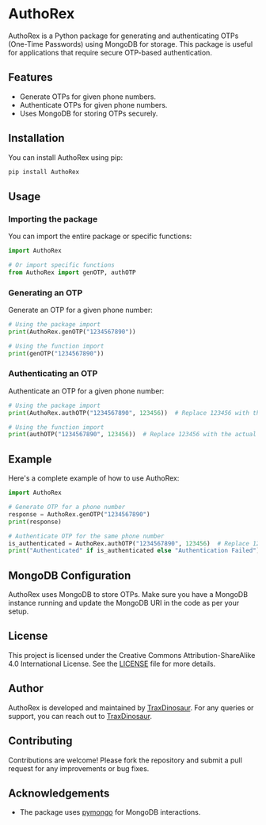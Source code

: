 # AuthoRex

AuthoRex is a Python package for generating and authenticating OTPs (One-Time Passwords) using MongoDB for storage. This package is useful for applications that require secure OTP-based authentication.

## Features

- Generate OTPs for given phone numbers.
- Authenticate OTPs for given phone numbers.
- Uses MongoDB for storing OTPs securely.

## Installation

You can install AuthoRex using pip:

```sh
pip install AuthoRex
```

## Usage

### Importing the package

You can import the entire package or specific functions:

```python
import AuthoRex

# Or import specific functions
from AuthoRex import genOTP, authOTP
```

### Generating an OTP

Generate an OTP for a given phone number:

```python
# Using the package import
print(AuthoRex.genOTP("1234567890"))

# Using the function import
print(genOTP("1234567890"))
```

### Authenticating an OTP

Authenticate an OTP for a given phone number:

```python
# Using the package import
print(AuthoRex.authOTP("1234567890", 123456))  # Replace 123456 with the actual OTP generated

# Using the function import
print(authOTP("1234567890", 123456))  # Replace 123456 with the actual OTP generated
```

## Example

Here's a complete example of how to use AuthoRex:

```python
import AuthoRex

# Generate OTP for a phone number
response = AuthoRex.genOTP("1234567890")
print(response)

# Authenticate OTP for the same phone number
is_authenticated = AuthoRex.authOTP("1234567890", 123456)  # Replace 123456 with the actual OTP generated
print("Authenticated" if is_authenticated else "Authentication Failed")
```

## MongoDB Configuration

AuthoRex uses MongoDB to store OTPs. Make sure you have a MongoDB instance running and update the MongoDB URI in the code as per your setup.

## License

This project is licensed under the Creative Commons Attribution-ShareAlike 4.0 International License. See the [LICENSE](LICENSE) file for more details.

## Author

AuthoRex is developed and maintained by [TraxDinosaur](https://github.com/TraxDinosaur). For any queries or support, you can reach out to [TraxDinosaur](https://traxdinosaur.github.io).

## Contributing

Contributions are welcome! Please fork the repository and submit a pull request for any improvements or bug fixes.

## Acknowledgements

- The package uses [pymongo](https://pypi.org/project/pymongo/) for MongoDB interactions.
